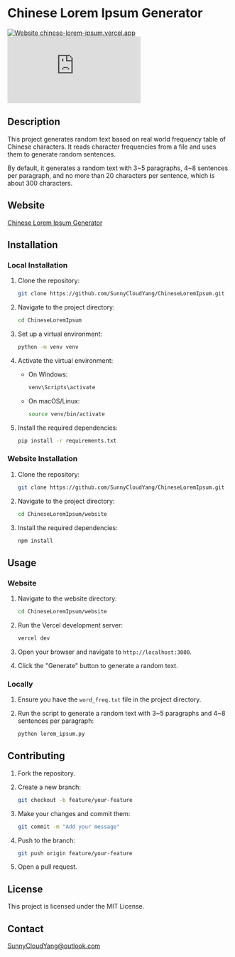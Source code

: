 # Chinese Lorem Ipsum Generator

[![Website chinese-lorem-ipsum.vercel.app](https://img.shields.io/website-up-down-green-red/https/naereen.github.io.svg)](https://chinese-lorem-ipsum.vercel.app/) [![GitHub license](https://badgen.net/github/license/Naereen/Strapdown.js)](https://github.com/Naereen/StrapDown.js/blob/master/LICENSE)

## Description

This project generates random text based on real world frequency table of Chinese characters. It reads character frequencies from a file and uses them to generate random sentences.

By default, it generates a random text with 3~5 paragraphs, 4~8 sentences per paragraph, and no more than 20 characters per sentence, which is about 300 characters.

## Website

[Chinese Lorem Ipsum Generator](https://chinese-lorem-ipsum.vercel.app/)

## Installation

### Local Installation

1. Clone the repository:

    ```sh
    git clone https://github.com/SunnyCloudYang/ChineseLoremIpsum.git
    ```

2. Navigate to the project directory:

    ```sh
    cd ChineseLoremIpsum
    ```

3. Set up a virtual environment:

    ```sh
    python -m venv venv
    ```

4. Activate the virtual environment:
    - On Windows:

        ```sh
        venv\Scripts\activate
        ```

    - On macOS/Linux:

        ```sh
        source venv/bin/activate
        ```

5. Install the required dependencies:

    ```sh
    pip install -r requirements.txt
    ```

### Website Installation

1. Clone the repository:

    ```sh
    git clone https://github.com/SunnyCloudYang/ChineseLoremIpsum.git
    ```

2. Navigate to the project directory:

    ```sh
    cd ChineseLoremIpsum/website
    ```

3. Install the required dependencies:

    ```sh
    npm install
    ```

## Usage

### Website

1. Navigate to the website directory:

    ```sh
    cd ChineseLoremIpsum/website
    ```

2. Run the Vercel development server:

    ```sh
    vercel dev
    ```

3. Open your browser and navigate to `http://localhost:3000`.
4. Click the "Generate" button to generate a random text.

### Locally

1. Ensure you have the `word_freq.txt` file in the project directory.
2. Run the script to generate a random text with 3~5 paragraphs and 4~8 sentences per paragraph:

    ```sh
    python lorem_ipsum.py
    ```

## Contributing

1. Fork the repository.
2. Create a new branch:

    ```sh
    git checkout -b feature/your-feature
    ```

3. Make your changes and commit them:

    ```sh
    git commit -m "Add your message"
    ```

4. Push to the branch:

    ```sh
    git push origin feature/your-feature
    ```

5. Open a pull request.

## License

This project is licensed under the MIT License.

## Contact

[SunnyCloudYang@outlook.com](mailto:SunnyCloudYang@outlook.com)
